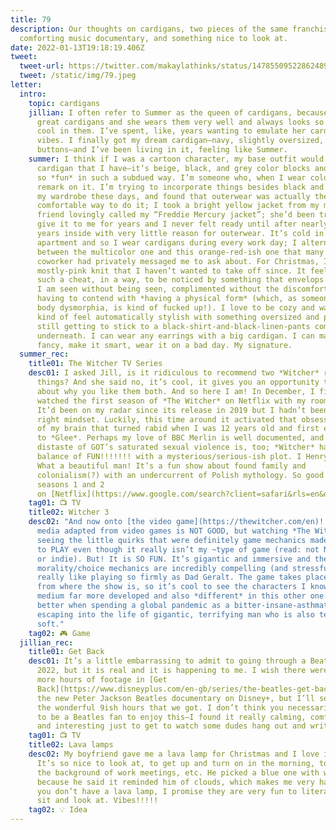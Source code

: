 ```yaml
---
title: 79
description: Our thoughts on cardigans, two pieces of the same franchise, a
  comforting music documentary, and something nice to look at.
date: 2022-01-13T19:18:19.406Z
tweet:
  tweet-url: https://twitter.com/makaylathinks/status/1478550952286248961?t=H22tJt6QuVr7uecOCRMnlg
  tweet: /static/img/79.jpeg
letter:
  intro:
    topic: cardigans
    jillian: I often refer to Summer as the queen of cardigans, because she has
      great cardigans and she wears them very well and always looks so cozy and
      cool in them. I’ve spent, like, years wanting to emulate her cardigan
      vibes. I finally got my dream cardigan—navy, slightly oversized, huge
      buttons—and I’ve been living in it, feeling like Summer.
    summer: I think if I was a cartoon character, my base outfit would be this one
      cardigan that I have—it’s beige, black, and grey color blocks and is
      so *fun* in such a subdued way. I’m someone who, when I wear color, people
      remark on it. I’m trying to incorporate things besides black and grey into
      my wardrobe these days, and found that outerwear was actually the most
      comfortable way to do it; I took a bright yellow jacket from my mom that a
      friend lovingly called my “Freddie Mercury jacket”; she’d been trying to
      give it to me for years and I never felt ready until after nearly two
      years inside with very little reason for outerwear. It’s cold in my
      apartment and so I wear cardigans during every work day; I alternate
      between the multicolor one and this orange-red-ish one that many a
      coworker had privately messaged me to ask about. For Christmas, I got a
      mostly-pink knit that I haven’t wanted to take off since. It feels like
      such a cheat, in a way, to be noticed by something that envelops my body;
      I am seen without being seen, complimented without the discomfort of
      having to contend with *having a physical form* (which, as someone with
      body dysmorphia, is kind of fucked up!). I love to be cozy and warm and
      kind of feel automatically stylish with something oversized and pretty,
      still getting to stick to a black-shirt-and-black-linen-pants combo
      underneath. I can wear any earrings with a big cardigan. I can make it
      fancy, make it smart, wear it on a bad day. My signature.
  summer_rec:
    title01: The Witcher TV Series
    desc01: I asked Jill, is it ridiculous to recommend two *Witcher* related
      things? And she said no, it’s cool, it gives you an opportunity to talk
      about why you like them both. And so here I am! In December, I finally
      watched the first season of *The Witcher* on Netflix with my roommate.
      It’d been on my radar since its release in 2019 but I hadn’t been in the
      right mindset. Luckily, this time around it activated that obsessive part
      of my brain that turned rabid when I was 12 years old and first exposed
      to *Glee*. Perhaps my love of BBC Merlin is well documented, and my
      distaste of GOT’s saturated sexual violence is, too; *Witcher* has a great
      balance of FUN!!!!!!! with a mysterious/serious-ish plot. I Henry Cavill!
      What a beautiful man! It’s a fun show about found family and
      colonialism(?) with an undercurrent of Polish mythology. So good! Watch
      seasons 1 and 2
      on [Netflix](https://www.google.com/search?client=safari&rls=en&q=the+witcher+netflix&ie=UTF-8&oe=UTF-8).
    tag01: 📺 TV
    title02: Witcher 3
    desc02: "And now onto [the video game](https://thewitcher.com/en)! Notoriously,
      media adapted from video games is NOT GOOD, but watching *The Witcher* and
      seeing the little quirks that were definitely game mechanics made me want
      to PLAY even though it really isn’t my ~type of game (read: not Nintendo
      or indie). But! It is SO FUN. It’s gigantic and immersive and the
      morality/choice mechanics are incredibly compelling (and stressful). I
      really like playing so firmly as Dad Geralt. The game takes place far out
      from where the show is, so it’s cool to see the characters I know from one
      medium far more developed and also *different* in this other one. Nothing
      better when spending a global pandemic as a bitter-insane-asthmatic than
      escaping into the life of gigantic, terrifying man who is also terribly
      soft."
    tag02: 🎮 Game
  jillian_rec:
    title01: Get Back
    desc01: It’s a little embarrassing to admit to going through a Beatles phase in
      2022, but it is real and it is happening to me. I wish there were about 30
      more hours of footage in [Get
      Back](https://www.disneyplus.com/en-gb/series/the-beatles-get-back/7DcWEeWVqrkE),
      the new Peter Jackson Beatles documentary on Disney+, but I’ll settle for
      the wonderful 9ish hours that we got. I don’t think you necessarily need
      to be a Beatles fan to enjoy this—I found it really calming, comforting,
      and interesting just to get to watch some dudes hang out and write music.
    tag01: 📺 TV
    title02: Lava lamps
    desc02: My boyfriend gave me a lava lamp for Christmas and I love it so much!!!!
      It’s so nice to look at, to get up and turn on in the morning, to have in
      the background of work meetings, etc. He picked a blue one with white lava
      because he said it reminded him of clouds, which makes me very happy. If
      you don’t have a lava lamp, I promise they are very fun to literally just
      sit and look at. Vibes!!!!!
    tag02: 💡 Idea
---
```

